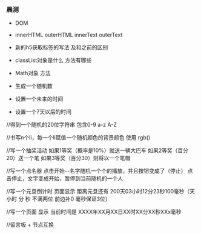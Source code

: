 ### 晨测
- DOM

- innerHTML outerHTML innerText outerText

- 新的h5获取标签的写法  及和之前的区别

- classList对象是什么  方法有哪些

- Math对象 方法

- 生成一个随机数

- 设置一个未来的时间

- 设置一个7天以后的时间



//得到一个随机的20位字符串  包含0-9 a-z A-Z

//书写n个li，每一个li赋值一个随机颜色的背景颜色  使用 rgb()

//写一个抽奖活动  如果1等奖（概率是10%）就送一辆大巴车  如果2等奖（百分20）送一个笔   如果3等奖（百分30）则将以一个笔帽

//写一个点名器  点击开始--名字随机一个个的播放，并且按钮变成了（停止）    点击停止，文字变成开始，暂停到当前随机的一个人

//写一个元旦倒计时 页面显示 距离元旦还有  200天03小时12分23秒100毫秒（天 小时  分 秒 不满两位 前边补0  毫秒保证3位）

//写一个页面  显示 当前时间是 XXXX年XX月XX日XX时XX分XX秒XXx毫秒

//留言板  +  节点互换

